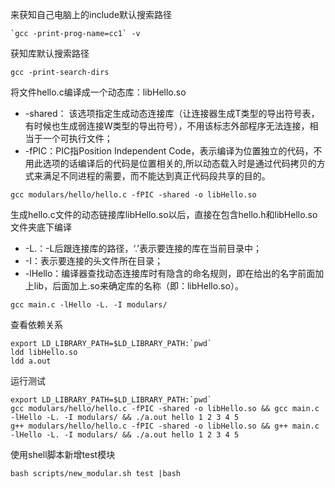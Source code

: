 来获知自己电脑上的include默认搜索路径  

```
`gcc -print-prog-name=cc1` -v
```

获知库默认搜索路径  

```
gcc -print-search-dirs
```

将文件hello.c编译成一个动态库：libHello.so

* -shared： 该选项指定生成动态连接库（让连接器生成T类型的导出符号表，有时候也生成弱连接W类型的导出符号），不用该标志外部程序无法连接，相当于一个可执行文件；
* -fPIC：PIC指Position Independent Code，表示编译为位置独立的代码，不用此选项的话编译后的代码是位置相关的,所以动态载入时是通过代码拷贝的方式来满足不同进程的需要，而不能达到真正代码段共享的目的。

```
gcc modulars/hello/hello.c -fPIC -shared -o libHello.so
```

生成hello.c文件的动态链接库libHello.so以后，直接在包含hello.h和libHello.so文件夹底下编译  

* -L.：-L后跟连接库的路径，‘.’表示要连接的库在当前目录中；
* -I：表示要连接的头文件所在目录；
* -lHello：编译器查找动态连接库时有隐含的命名规则，即在给出的名字前面加上lib，后面加上.so来确定库的名称（即：libHello.so）。

```
gcc main.c -lHello -L. -I modulars/
```

查看依赖关系  

```
export LD_LIBRARY_PATH=$LD_LIBRARY_PATH:`pwd`  
ldd libHello.so
ldd a.out
```

运行测试  

```
export LD_LIBRARY_PATH=$LD_LIBRARY_PATH:`pwd`
gcc modulars/hello/hello.c -fPIC -shared -o libHello.so && gcc main.c -lHello -L. -I modulars/ && ./a.out hello 1 2 3 4 5
g++ modulars/hello/hello.c -fPIC -shared -o libHello.so && g++ main.c -lHello -L. -I modulars/ && ./a.out hello 1 2 3 4 5
```

使用shell脚本新增test模块  

```
bash scripts/new_modular.sh test |bash
```

